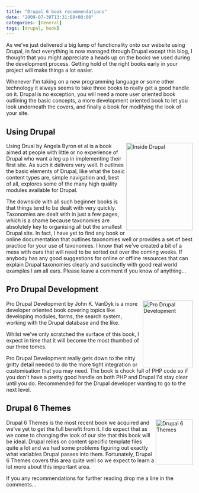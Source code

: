 ```yaml
---
title: "Drupal 6 book recommendations"
date: "2009-07-30T13:31:08+00:00"
categories: [General]
tags: [drupal, book]
---
```


As we've just delivered a big lump of functionality onto our website using Drupal, in fact everything is now managed through Drupal except this blog, I thought that you might appreciate a heads up on the books we used during the development process. Getting hold of the right books early in your project will make things a lot easier.

Whenever I'm taking on a new programming language or some other technology it always seems to take three books to really get a good handle on it. Drupal is no exception, you will need a more user oriented book outlining the basic concepts, a more development oriented book to let you look underneath the covers, and finally a book for modifying the look of your site.
<h2>Using Drupal</h2>
<img title="Inside Drupal" src="/image/uploads/2009/07/inside-drupal.gif" alt="Inside Drupal" width="180" height="236" align="right" />

Using Drual by Angela Byron et al is a book aimed at people with little or no experience of Drupal who want a leg up in implementing their first site. As such it delivers very well. It outlines the basic elements of Drupal, like what the basic content types are, simple navigation and, best of all, explores some of the many high quality modules available for Drupal.

The downside with all such beginner books is that things tend to be dealt with very quickly. Taxonomies are dealt with in just a few pages, which is a shame because taxonomies are absolutely key to organising all but the smallest Drupal site. In fact, I have yet to find any book or online documentation that outlines taxonomies well or provides a set of best practice for your use of taxonomies. I know that we've created a bit of a mess with ours that will need to be sorted out over the coming weeks. If anybody has any good suggestions for online or offline resources that can explain Drupal taxonomies clearly and succinctly with good real world examples I am all ears. Please leave a comment if you know of anything...
<h2>Pro Drupal Development</h2>
<img title="Pro Drupal Development" src="/image/uploads/2009/07/pro-drupal-development.jpg" alt="Pro Drupal Development" width="135" height="180" align="right" />

Pro Drupal Development by John K. VanDyk is a more developer oriented book covering topics like developing modules, forms, the search system, working with the Drupal database and the like.

Whilst we've only scratched the surface of this book, I expect in time that it will become the most thumbed of our three tomes.

Pro Drupal Development really gets down to the nitty gritty detail needed to do the more tight integration or customisation that you may need. The book is chock full of PHP code so if you don't have a pretty good handle on both PHP and Drupal I'd stay clear until you do. Recommended for the Drupal developer wanting to go to the next level.
<h2>Drupal 6 Themes</h2>
<img title="Drupal 6 Themes" src="/image/uploads/2009/07/drupal-6-themes.png" alt="Drupal 6 Themes" width="100" height="123" align="right" />

Drupal 6 Themes is the most recent book we acquired and we've yet to get the full benefit from it. I do expect that as we come to changing the look of our site that this book will be ideal. Drupal relies on content specific template files quite a lot and we had some problems figuring out exactly what variables Drupal passes into them. Fortunately, Drupal 6 Themes covers this area quite well so we expect to learn a lot more about this important area.

If you any recommendations for further reading drop me a line in the comments...
